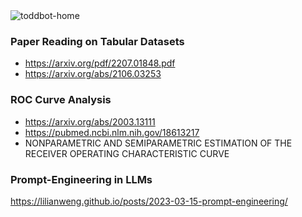 <picture>
 <source media="(prefers-color-scheme: dark)" srcset="YOUR-DARKMODE-IMAGE">
 <source media="(prefers-color-scheme: light)" srcset="YOUR-LIGHTMODE-IMAGE">
 <img alt="toddbot-home">
</picture>


### Paper Reading on Tabular Datasets
- https://arxiv.org/pdf/2207.01848.pdf
- https://arxiv.org/abs/2106.03253

### ROC Curve Analysis
- https://arxiv.org/abs/2003.13111
- https://pubmed.ncbi.nlm.nih.gov/18613217
- NONPARAMETRIC AND SEMIPARAMETRIC ESTIMATION OF THE RECEIVER OPERATING CHARACTERISTIC CURVE

### Prompt-Engineering in LLMs
https://lilianweng.github.io/posts/2023-03-15-prompt-engineering/